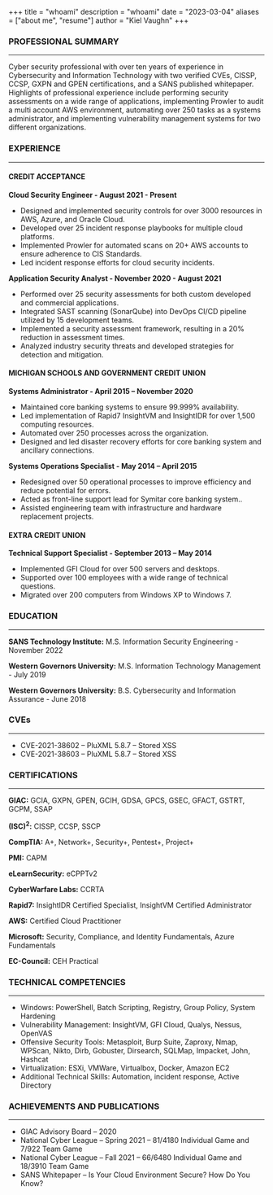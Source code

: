 +++
title = "whoami"
description = "whoami"
date = "2023-03-04"
aliases = ["about me", "resume"]
author = "Kiel Vaughn"
+++

### PROFESSIONAL SUMMARY

<hr>

Cyber security professional with over ten years of experience in Cybersecurity and Information Technology with two verified CVEs, CISSP, CCSP, GXPN and GPEN certifications, and a SANS published whitepaper. Highlights of professional experience include performing security assessments on a wide range of applications, implementing Prowler to audit a multi account AWS environment, automating over 250 tasks as a systems administrator, and implementing vulnerability management systems for two different organizations. 

### EXPERIENCE
<hr>

#### CREDIT ACCEPTANCE

**Cloud Security Engineer - August 2021 - Present**

- Designed and implemented security controls for over 3000 resources in AWS, Azure, and Oracle Cloud.
- Developed over 25 incident response playbooks for multiple cloud platforms.
- Implemented Prowler for automated scans on 20+ AWS accounts to ensure adherence to CIS Standards.
- Led incident response efforts for cloud security incidents.


**Application Security Analyst - November 2020 - August 2021**

- Performed over 25 security assessments for both custom developed and commercial applications.
- Integrated SAST scanning (SonarQube) into DevOps CI/CD pipeline utilized by 15 development teams.
- Implemented a security assessment framework, resulting in a 20% reduction in assessment times.
- Analyzed industry security threats and developed strategies for detection and mitigation.
</ul>

#### MICHIGAN SCHOOLS AND GOVERNMENT CREDIT UNION

**Systems Administrator - April 2015 – November 2020**

- Maintained core banking systems to ensure 99.999% availability.
- Led implementation of Rapid7 InsightVM and InsightIDR for over 1,500 computing resources.
- Automated over 250 processes across the organization.
- Designed and led disaster recovery efforts for core banking system and ancillary connections.


**Systems Operations Specialist - May 2014 – April 2015**
- Redesigned over 50 operational processes to improve efficiency and reduce potential for errors.
- Acted as front-line support lead for Symitar core banking system..
- Assisted engineering team with infrastructure and hardware replacement projects.

#### EXTRA CREDIT UNION

**Technical Support Specialist - September 2013 – May 2014**

- Implemented GFI Cloud for over 500 servers and desktops.
- Supported over 100 employees with a wide range of technical questions.
- Migrated over 200 computers from Windows XP to Windows 7.

### EDUCATION
<hr>

**SANS Technology Institute:** M.S. Information Security Engineering - November 2022

**Western Governors University:** M.S. Information Technology Management - July 2019

**Western Governors University:** B.S. Cybersecurity and Information Assurance - June 2018

### CVEs
<hr>

- CVE-2021-38602 – PluXML 5.8.7 – Stored XSS 
- CVE-2021-38603 – PluXML 5.8.7 – Stored XSS

### CERTIFICATIONS
<hr>

**GIAC:** GCIA, GXPN, GPEN, GCIH, GDSA, GPCS, GSEC, GFACT, GSTRT, GCPM, SSAP

**(ISC)<sup>2</sup>:** CISSP, CCSP, SSCP

**CompTIA:** A+, Network+, Security+, Pentest+, Project+

**PMI:** CAPM

**eLearnSecurity:** eCPPTv2

**CyberWarfare Labs:** CCRTA

**Rapid7:** InsightIDR Certified Specialist, InsightVM Certified Administrator

**AWS:** Certified Cloud Practitioner

**Microsoft:** Security, Compliance, and Identity Fundamentals, Azure Fundamentals

**EC-Council:** CEH Practical

### TECHNICAL COMPETENCIES
<HR>

- Windows: PowerShell, Batch Scripting, Registry, Group Policy, System Hardening
- Vulnerability Management: InsightVM, GFI Cloud, Qualys, Nessus, OpenVAS
- Offensive Security Tools: Metasploit, Burp Suite, Zaproxy, Nmap, WPScan, Nikto, Dirb, Gobuster, Dirsearch, SQLMap, Impacket, John, Hashcat
- Virtualization: ESXi, VMWare, Virtualbox, Docker, Amazon EC2
- Additional Technical Skills: Automation, incident response, Active Directory


### ACHIEVEMENTS AND PUBLICATIONS
<hr>

- GIAC Advisory Board – 2020 
- National Cyber League – Spring 2021 – 81/4180 Individual Game and 7/922 Team Game
- National Cyber League – Fall 2021 – 66/6480 Individual Game and 18/3910 Team Game
- SANS Whitepaper – Is Your Cloud Environment Secure? How Do You Know?

